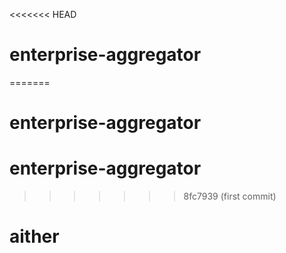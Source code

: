 <<<<<<< HEAD
# enterprise-aggregator
=======
# enterprise-aggregator
# enterprise-aggregator
>>>>>>> 8fc7939 (first commit)
# aither
